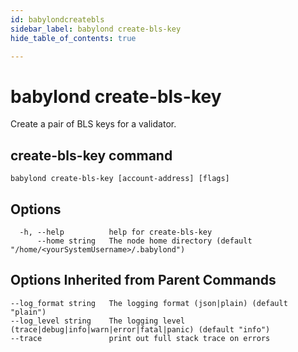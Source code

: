 ```yaml
---
id: babylondcreatebls
sidebar_label: babylond create-bls-key
hide_table_of_contents: true

---
```


# babylond create-bls-key
Create a pair of BLS keys for a validator.
## create-bls-key command
```
babylond create-bls-key [account-address] [flags]
```
## Options
```
  -h, --help          help for create-bls-key
      --home string   The node home directory (default "/home/<yourSystemUsername>/.babylond")
```
## Options Inherited from Parent Commands
```
--log_format string   The logging format (json|plain) (default "plain")
--log_level string    The logging level (trace|debug|info|warn|error|fatal|panic) (default "info")
--trace               print out full stack trace on errors
```